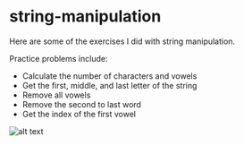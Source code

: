 # string-manipulation
Here are some of the exercises I did with string manipulation. 

Practice problems include:

* Calculate the number of characters and vowels
* Get the first, middle, and last letter of the string
* Remove all vowels
* Remove the second to last word
* Get the index of the first vowel

![alt text](https://raw.githubusercontent.com/teddy-ui/string-manipulation/main/StringManipulation.png)
